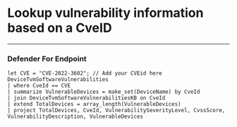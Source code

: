 # Lookup vulnerability information based on a CveID
----
### Defender For Endpoint
```
let CVE = "CVE-2022-3602"; // Add your CVEid here
DeviceTvmSoftwareVulnerabilities
| where CveId == CVE
| summarize VulnerableDevices = make_set(DeviceName) by CveId
| join DeviceTvmSoftwareVulnerabilitiesKB on CveId
| extend TotalDevices = array_length(VulnerableDevices)
| project TotalDevices, CveId, VulnerabilitySeverityLevel, CvssScore, VulnerabilityDescription, VulnerableDevices
```
